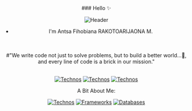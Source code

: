<div align="center">
### Hello ✨
<div align="center">

![Header](./src/header_.png)

- I'm Antsa Fihobiana RAKOTOARIJAONA M.

<br/>
<br/>

<div align="center">
    #"We write code not just to solve problems, but to build a better world...🚀, and every line of code is a brick in our mission."
</div>

<br/>

<div>

[![Technos](https://skillicons.dev/icons?i=gitlab&theme=light)](https://gitlab.com/antsarakotoarijaona50)
[![Technos](https://skillicons.dev/icons?i=gmail&theme=light)](mailto:antsarakotoarijaona50@gmail.com)
[![Technos](https://skillicons.dev/icons?i=instagram&theme=light)](https://www.instagram.com/antsa_rakotoarijaona/)
</div>

<div align="center">

A Bit About Me:

[![Technos](https://skillicons.dev/icons?i=ts,java,go&theme=light)](https://skillicons.dev)
[![Frameworks](https://skillicons.dev/icons?i=nestjs,spring,angular,react&theme=light)](https://skillicons.dev)
[![Databases](https://skillicons.dev/icons?i=mysql,postgresql,prisma&theme=light)](https://skillicons.dev)
</div>

<!-- A Bit About Me
- 🔭 Currently learning : **TypeScript, Java**
- 🌱 Learning: **To Build a better world... 🚀**
- 📫 How to reach me: **Messenger: Antsa Rakotoarijaona** -->
